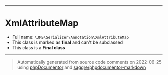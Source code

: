 ***

# XmlAttributeMap





* Full name: `\JMS\Serializer\Annotation\XmlAttributeMap`
* This class is marked as **final** and can't be subclassed
* This class is a **Final class**






***
> Automatically generated from source code comments on 2022-06-25 using [phpDocumentor](http://www.phpdoc.org/) and [saggre/phpdocumentor-markdown](https://github.com/Saggre/phpDocumentor-markdown)
